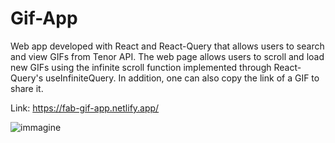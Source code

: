 # Gif-App

Web app developed with React and React-Query that allows users to search and view GIFs from Tenor API. The web page allows users to scroll and load new GIFs using the infinite scroll function implemented through React-Query's useInfiniteQuery. In addition, one can also copy the link of a GIF to share it.


Link: https://fab-gif-app.netlify.app/


![immagine](https://user-images.githubusercontent.com/107358529/221152561-5d97c773-b782-47dc-85a0-64c3240d239c.png)
